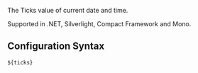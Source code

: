 The Ticks value of current date and time. 

Supported in .NET, Silverlight, Compact Framework and Mono.

## Configuration Syntax
```
${ticks}
```